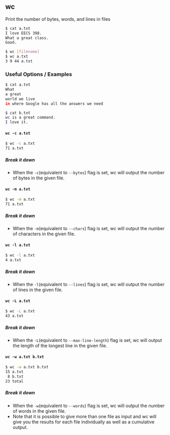 ---
---

wc
-------

Print the number of bytes, words, and lines in files

~~~ bash
$ cat a.txt 
I love EECS 398.
What a great class. 
Good.

$ wc [filename] 
$ wc a.txt
3 9 44 a.txt
~~~

<!--more-->

### Useful Options / Examples

~~~ bash
$ cat a.txt
What
a great
world we live
in where Google has all the answers we need

$ cat b.txt
wc is a great command.
I love it.
~~~


#### `wc -c a.txt`
~~~ bash
$ wc -c a.txt
71 a.txt
~~~

##### Break it down
 * When the `-c`(equivalent to `--bytes`) flag is set, wc will output the number of bytes in the given file.


#### `wc -m a.txt`
~~~ bash
$ wc -m a.txt
71 a.txt
~~~

##### Break it down
 * When the `-m`(equivalent to `--chars`) flag is set, wc will output the number of characters in the given file. 

#### `wc -l a.txt`
~~~ bash
$ wc -l a.txt
4 a.txt
~~~

##### Break it down
 * When the `-l`(equivalent to `--lines`) flag is set, wc will output the number of lines in the given file.

#### `wc -L a.txt`
~~~ bash
$ wc -L a.txt
43 a.txt
~~~

##### Break it down
 * When the `-L`(equivalent to `--max-line-length`) flag is set, wc will output the length of the longest line in the given file.

#### `wc -w a.txt b.txt`
~~~ bash
$ wc -w a.txt b.txt
15 a.txt
 8 b.txt
23 total
~~~

##### Break it down
 * When the `-w`(equivalent to `--words`) flag is set, wc will output the number of words in the given file.
 * Note that it is possible to give more than one file as input and wc will give you the results for each file individually as well as a cumulative output.
